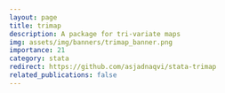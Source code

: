 ```yaml
---
layout: page
title: trimap
description: A package for tri-variate maps
img: assets/img/banners/trimap_banner.png
importance: 21
category: stata
redirect: https://github.com/asjadnaqvi/stata-trimap
related_publications: false
---
```


